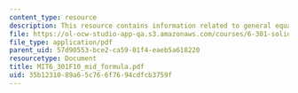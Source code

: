 ```yaml
---
content_type: resource
description: This resource contains information related to general equations.
file: https://ol-ocw-studio-app-qa.s3.amazonaws.com/courses/6-301-solid-state-circuits-fall-2010/35b1231089a65c766f7694cdfcb3759f_MIT6_301F10_mid_formula.pdf
file_type: application/pdf
parent_uid: 57d90553-bce2-ca59-01f4-eaeb5a618220
resourcetype: Document
title: MIT6_301F10_mid_formula.pdf
uid: 35b12310-89a6-5c76-6f76-94cdfcb3759f
---
```

